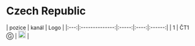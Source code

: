 <h1>Czech Republic</h1>

| pozice  | kanál        | Logo |
|:---:|:--------------:|:-----:|:----:|:------:|
| 1   | ČT1 Ⓖ    | <img height="20" src="https://i.imgur.com/qBlEbN3.png"/> |
